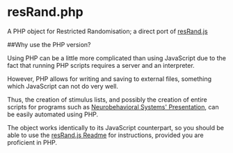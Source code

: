 # resRand.php
A PHP object for Restricted Randomisation; a direct port of [resRand.js](https://github.com/Loycifer/resRand.js)

##Why use the PHP version?

Using PHP can be a little more complicated than using JavaScript due to the fact that running PHP scripts requires a server and an interpreter.

However, PHP allows for writing and saving to external files, something which JavaScript can not do very well.

Thus, the creation of stimulus lists, and possibly the creation of entire scripts for programs such as [Neurobehavioral Systems' Presentation](https://www.neurobs.com/), can be easily automated using PHP.

The object works identically to its JavaScript counterpart, so you should be able to use the [resRand.js Readme](https://github.com/Loycifer/resRand.js/blob/master/README.md) for instructions, provided you are proficient in PHP.
